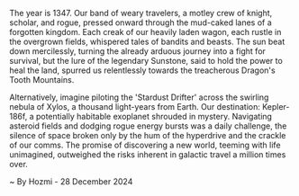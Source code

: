 
The year is 1347.  Our band of weary travelers, a motley crew of knight, scholar, and rogue, pressed onward through the mud-caked lanes of a forgotten kingdom.  Each creak of our heavily laden wagon, each rustle in the overgrown fields, whispered tales of bandits and beasts.  The sun beat down mercilessly, turning the already arduous journey into a fight for survival, but the lure of the legendary Sunstone, said to hold the power to heal the land, spurred us relentlessly towards the treacherous Dragon's Tooth Mountains.  

Alternatively, imagine piloting the 'Stardust Drifter' across the swirling nebula of Xylos, a thousand light-years from Earth.  Our destination: Kepler-186f, a potentially habitable exoplanet shrouded in mystery.  Navigating asteroid fields and dodging rogue energy bursts was a daily challenge, the silence of space broken only by the hum of the hyperdrive and the crackle of our comms.  The promise of discovering a new world, teeming with life unimagined, outweighed the risks inherent in galactic travel a million times over.

~ By Hozmi - 28 December 2024
